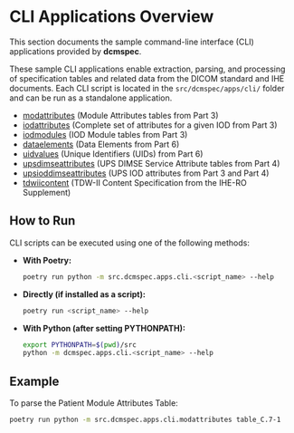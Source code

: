 # CLI Applications Overview

This section documents the sample command-line interface (CLI) applications provided by **dcmspec**.

These sample CLI applications enable extraction, parsing, and processing of specification tables and related data from the DICOM standard and IHE documents. Each CLI script is located in the `src/dcmspec/apps/cli/` folder and can be run as a standalone application.

- [modattributes](modattributes.md) (Module Attributes tables from Part 3)
- [iodattributes](iodattributes.md) (Complete set of attributes for a given IOD from Part 3)
- [iodmodules](iodmodules.md) (IOD Module tables from Part 3)
- [dataelements](dataelements.md) (Data Elements from Part 6)
- [uidvalues](uidvalues.md) (Unique Identifiers (UIDs) from Part 6)
- [upsdimseattributes](upsdimseattributes.md) (UPS DIMSE Service Attribute tables from Part 4)
- [upsioddimseattributes](upsioddimseattributes.md) (UPS IOD attributes from Part 3 and Part 4)
- [tdwiicontent](tdwiicontent.md) (TDW-II Content Specification from the IHE-RO Supplement)

## How to Run

CLI scripts can be executed using one of the following methods:

- **With Poetry:**

  ```bash
  poetry run python -m src.dcmspec.apps.cli.<script_name> --help
  ```

- **Directly (if installed as a script):**

  ```bash
  poetry run <script_name> --help
  ```

- **With Python (after setting PYTHONPATH):**
  ```bash
  export PYTHONPATH=$(pwd)/src
  python -m dcmspec.apps.cli.<script_name> --help
  ```

## Example

To parse the Patient Module Attributes Table:

```bash
poetry run python -m src.dcmspec.apps.cli.modattributes table_C.7-1
```

